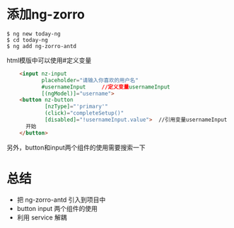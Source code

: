 # 添加ng-zorro

```shell
$ ng new today-ng
$ cd today-ng
$ ng add ng-zorro-antd
```

html模版中可以使用#定义变量

```html
    <input nz-input
           placeholder="请输入你喜欢的用户名"
           #usernameInput     //定义变量usernameInput
           [(ngModel)]="username">
    <button nz-button
            [nzType]="'primary'"
            (click)="completeSetup()"
            [disabled]="!usernameInput.value">  //引用变量usernameInput
      开始
    </button>
```

另外，button和input两个组件的使用需要搜索一下

# 总结

- 把 ng-zorro-antd 引入到项目中
- button input 两个组件的使用
- 利用 service 解耦